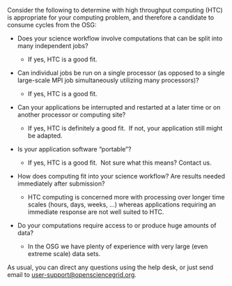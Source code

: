 [title]: - "Is high throughput computing for you?"

Consider the following to determine with high throughput computing (HTC) is
appropriate for your computing problem, and therefore a candidate to consume
cycles from the OSG:

-   Does your science workflow involve computations that can be split into many
    independent jobs?

    -   If yes, HTC is a good fit.

-   Can individual jobs be run on a single processor (as opposed to a single
    large-scale MPI job simultaneously utilizing many processors)?

    -   If yes, HTC is a good fit.

-   Can your applications be interrupted and restarted at a later time or on
    another processor or computing site?

    -   If yes, HTC is definitely a good fit.  If not, your application still
        might be adapted.  

-   Is your application software “portable”?

    -   If yes, HTC is a good fit.  Not sure what this means? Contact us.  

-   How does computing fit into your science workflow? Are results needed
    immediately after submission?

    -   HTC computing is concerned more with processing over longer time scales
        (hours, days, weeks, ...) whereas applications requiring an immediate
        response are not well suited to HTC. 

-   Do your computations require access to or produce huge amounts of data?

    -   In the OSG we have plenty of experience with very large (even extreme
        scale) data sets. 

As usual, you can direct any questions using the help desk, or just send email
to [user-support@opensciencegrid.org](mailto:support@opensciencegrid.org).

